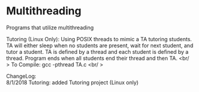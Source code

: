 # Multithreading
Programs that utilize multithreading  

Tutoring (Linux Only): Using POSIX threads to mimic a TA tutoring students. TA will either sleep when no students are present, wait for next student, and tutor a student. TA is defined by a thread and each student is defined by a thread. Program ends when all students end their thread and then TA. <br/ >
To Compile: gcc -pthread TA.c <br/ >

ChangeLog: <br />
8/1/2018 Tutoring: added Tutoring project (Linux only) <br />
